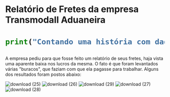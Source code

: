 # Relatório de Fretes da empresa Transmodall Aduaneira

<h1>

```python
print("Contando uma história com dados")
```  
</h1> 
  
A empresa pediu para que fosse feito um relatório de seus fretes, haja vista uma aparente baixa nos lucros da mesma. O fato é que foram levantados várias "buracos", que faziam com que ela pagasse para trabalhar. Alguns dos resultados foram postos abaixo:   
  

<p align="center">

![download (25)](https://github.com/FernandoLimaFilho/Transmodall_relatorio/assets/93550626/f675a94c-5642-4b7a-9ed3-45fb8bde2be4)
![download (26)](https://github.com/FernandoLimaFilho/Transmodall_relatorio/assets/93550626/96e84162-336f-4638-a68f-3b2d85a1fd6a)
![download (29)](https://github.com/FernandoLimaFilho/Transmodall_relatorio/assets/93550626/a3cccebd-b13b-45d6-b316-680d283f8eda)
![download (27)](https://github.com/FernandoLimaFilho/Transmodall_relatorio/assets/93550626/ae59efd8-0362-485a-9ed4-df56c916b2a6)
![download (28)](https://github.com/FernandoLimaFilho/Transmodall_relatorio/assets/93550626/2a731101-8910-4972-9054-8184a2e1b6bf)


<p>


